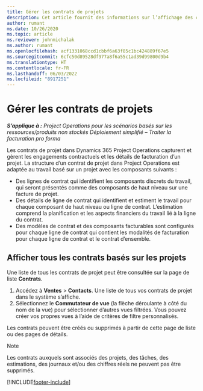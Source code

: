 ```yaml
---
title: Gérer les contrats de projets
description: Cet article fournit des informations sur l’affichage des contrats basés sur un projet.
author: rumant
ms.date: 10/26/2020
ms.topic: article
ms.reviewer: johnmichalak
ms.author: rumant
ms.openlocfilehash: acf1331068ccd1cbbf6a63f85c1bc424889f67e5
ms.sourcegitcommit: 6cfc50d89528df977a8f6a55c1ad39d99800d9b4
ms.translationtype: HT
ms.contentlocale: fr-FR
ms.lasthandoff: 06/03/2022
ms.locfileid: "8917251"
---
```

# <a name="manage-project-contracts"></a>Gérer les contrats de projets

_**S’applique à :** Project Operations pour les scénarios basés sur les ressources/produits non stockés Déploiement simplifié – Traiter la facturation pro forma_

Les contrats de projet dans Dynamics 365 Project Operations capturent et gèrent les engagements contractuels et les détails de facturation d’un projet. La structure d’un contrat de projet dans Project Operations est adaptée au travail basé sur un projet avec les composants suivants :

- Des lignes de contrat qui identifient les composants discrets du travail, qui seront présentés comme des composants de haut niveau sur une facture de projet.
- Des détails de ligne de contrat qui identifient et estiment le travail pour chaque composant de haut niveau ou ligne de contrat. L’estimation comprend la planification et les aspects financiers du travail lié à la ligne du contrat.
- Des modèles de contrat et des composants facturables sont configurés pour chaque ligne de contrat qui contient les modalités de facturation pour chaque ligne de contrat et le contrat d’ensemble.

## <a name="view-all-project-based-contracts"></a>Afficher tous les contrats basés sur les projets

Une liste de tous les contrats de projet peut être consultée sur la page de liste **Contrats**. 

1. Accédez à **Ventes** > **Contacts**. Une liste de tous vos contrats de projet dans le système s’affiche. 
2. Sélectionnez le **Commutateur de vue** (la flèche déroulante à côté du nom de la vue) pour sélectionner d’autres vues filtrées. Vous pouvez créer vos propres vues à l’aide de critères de filtre personnalisés.

Les contrats peuvent être créés ou supprimés à partir de cette page de liste ou des pages de détails.

> [!NOTE]
> Les contrats auxquels sont associés des projets, des tâches, des estimations, des journaux et/ou des chiffres réels ne peuvent pas être supprimés. 


[!INCLUDE[footer-include](../../includes/footer-banner.md)]
